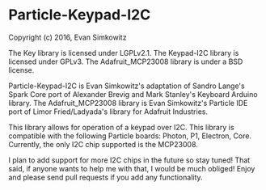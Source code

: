 Particle-Keypad-I2C
============
Copyright (c) 2016, Evan Simkowitz

The Key library is licensed under LGPLv2.1. The Keypad-I2C library is licensed under GPLv3. The Adafruit_MCP23008 library is under a BSD license.

Particle-Keypad-I2C is Evan Simkowitz's adaptation of Sandro Lange's Spark Core port of Alexander Brevig and Mark Stanley's Keyboard Arduino library. The Adafruit_MCP23008 library is Evan Simkowitz's Particle IDE port of Limor Fried/Ladyada's library for Adafruit Industries.

This library allows for operation of a keypad over I2C. This library is compatible with the following Particle boards: Photon, P1, Electron, Core. Currently, the only I2C chip supported is the MCP23008.

I plan to add support for more I2C chips in the future so stay tuned! That said, if anyone wants to help me with that, I would be much obliged! Enjoy and please send pull requests if you add any functionality. 
